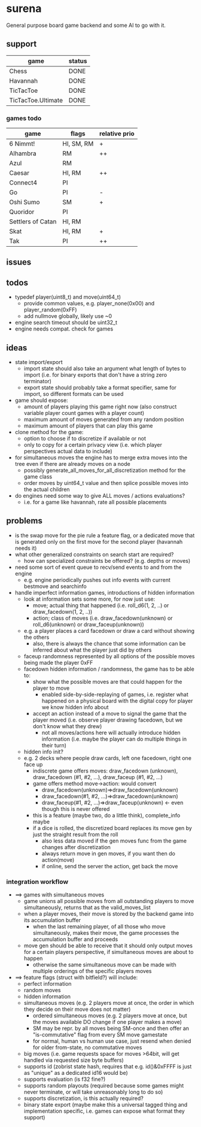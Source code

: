 # surena

General purpose board game backend and some AI to go with it.

## support
|game|status|
|---|---|
|Chess|DONE|
|Havannah|DONE|
|TicTacToe|DONE|
|TicTacToe.Ultimate|DONE|

### games todo

|game|flags|relative prio|
|---|---|---|
|6 Nimmt!|HI, SM, RM|+|
|Alhambra|RM|++|
|Azul|RM||
|Caesar|HI, RM|++|
|Connect4|PI||
|Go|PI|-|
|Oshi Sumo|SM|+|
|Quoridor|PI||
|Settlers of Catan|HI, RM||
|Skat|HI, RM|+|
|Tak|PI|++|


## issues


## todos
* typedef player(uint8_t) and move(uint64_t)
  * provide common values, e.g. player_none(0x00) and player_random(0xFF)
  * add nullmove globally, likely use ~0
* engine search timeout should be uint32_t
* engine needs compat. check for games

## ideas
* state import/export
  * import state should also take an argument what length of bytes to import (i.e. for binary exports that don't have a string zero terminator)
  * export state should probably take a format specifier, same for import, so different formats can be used
* game should expose:
  * amount of players playing this game right now (also construct variable player count games with a player count)
  * maximum amount of moves generated from any random position
  * maximum amount of players that can play this game
* clone method for the game:
  * option to choose if to discretize if available or not
  * only to copy for a certain privacy view (i.e. which player perspectives actual data to include)
* for simultaneous moves the engine has to merge extra moves into the tree even if there are already moves on a node
  * possibly generate_all_moves_for_all_discretization method for the game class
  * order moves by uint64_t value and then splice possible moves into the actual children
* do engines need some way to give ALL moves / actions evaluations?
  * i.e. for a game like havannah, rate all possible placements

## problems
* is the swap move for the pie rule a feature flag, or a dedicated move that is generated only on the first move for the second player (havannah needs it)
* what other generalized constraints on search start are required?
  * how can specialized constraints be offered? (e.g. depths or moves)
* need some sort of event queue to recv/send events to and from the engine
  * e.g. engine periodically pushes out info events with current bestmove and searchinfo
* handle imperfect information games, introductions of hidden information
  * look at information sets some more, for now just use:
    * move; actual thing that happened (i.e. roll_d6(1, 2, ..) or draw_facedown(1, 2, ..))
    * action; class of moves (i.e. draw_facedown(unknown) or roll_d6(unknown) or draw_faceup(unknown))
  * e.g. a player places a card facedown or draw a card without showing the others
    * also, there is always the chance that some information can be inferred about what the player just did by others
  * faceup randomness represented by all options of the possible moves being made the player 0xFF
  * facedown hidden information / randomness, the game has to be able to:
    * show what the possible moves are that could happen for the player to move
      * enabled side-by-side-replaying of games, i.e. register what happened on a physical board with the digital copy for player we know hidden info about
    * accept an action instead of a move to signal the game that the player moved (i.e. observe player drawing facedown, but we don't know what they drew)
      * not all moves/actions here will actually introduce hidden information (i.e. maybe the player can do multiple things in their turn)
  * hidden info init?
   * e.g. 2 decks where people draw cards, left one facedown, right one face up
     * indiscrete game offers moves: draw_facedown (unknown), draw_facedown (#1, #2, ...), draw_faceup (#1, #2, ...)
     * game offers method move->action: would convert
       * draw_facedown(unknown)=>draw_facedown(unknown)
       * draw_facedown(#1, #2, ...)=>draw_facedown(unknown)
       * draw_faceup(#1, #2, ...)=>draw_faceup(unknown) <- even though this is never offered
     * this is a feature (maybe two, do a little think), complete_info maybe
     * if a dice is rolled, the discretized board replaces its move gen by just the straight result from the roll
       * also less data moved if the gen moves func from the game changes after discretization
       * always return move in gen moves, if you want then do action(move)
       * if online, send the server the action, get back the move

### integration workflow
* ==> games with simultaneous moves
  * game unions all possible moves from all outstanding players to move simultaneously, returns that as the valid_moves_list
  * when a player moves, their move is stored by the backend game into its accumulation buffer
    * when the last remaining player, of all those who move simultaneously, makes their move, the game processes the accumulation buffer and proceeds
  * move gen should be able to receive that it should only output moves for a certain players perspective, if simultaneous moves are about to happen
    * otherwise the same simultaneous move can be made with multiple orderings of the specific players moves
* ==> feature flags (struct with bitfield?) will include:
  * perfect information
  * random moves
  * hidden information
  * simultaneous moves (e.g. 2 players move at once, the order in which they decide on their move does not matter)
    * ordered simultaneous moves (e.g. 2 players move at once, but the moves available DO change if one player makes a move)
    * SM may be repr. by all moves being SM-once and then offer an "is-commutative" flag from every SM move gamestate
    * for normal, human vs human use case, just resend when denied for older from-state, no commutative moves
  * big moves (i.e. game requests space for moves >64bit, will get handled via requested size byte buffers)
  * supports id (zobrist state hash, requires that e.g. id()&0xFFFF is just as "unique" as a dedicated id16 would be)
  * supports evaluation (is f32 fine?)
  * supports random playouts (required because some games might never terminate, or will take unreasonably long to do so)
  * supports discretization, is this actually required?
  * binary state export (maybe make this a universal tagged thing and implementation specific, i.e. games can expose what format they support)
